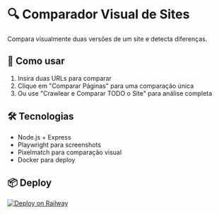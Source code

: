 # 🔍 Comparador Visual de Sites

Compara visualmente duas versões de um site e detecta diferenças.

## 🚀 Como usar

1. Insira duas URLs para comparar
2. Clique em "Comparar Páginas" para uma comparação única
3. Ou use "Crawlear e Comparar TODO o Site" para análise completa

## 🛠️ Tecnologias

- Node.js + Express
- Playwright para screenshots  
- Pixelmatch para comparação visual
- Docker para deploy

## 📦 Deploy

[![Deploy on Railway](https://railway.app/button.svg)](https://railway.app/template/whatever)